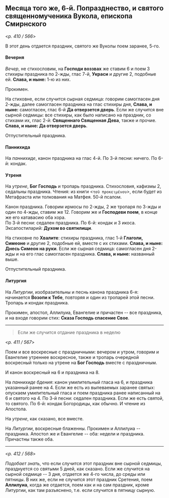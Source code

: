
## Месяца того же, 6-й. Попразднество, и святого священномученика Вукола, епископа Смирнского  

<*p. 410 / 566*>

В этот день отдается праздник, святого же Вуколы поем заранее, 5-го.  

#### Вечерня

*Вечер*, не стихословим, на **Господи воззвах** же ставим 6 и поем 3 стихиры праздника по 2-жды, 
глас 7-й, **Украси** и другие 2, подобные ей. **Слава, и ныне:** 1-ю из них.  

Прокимен. 

На стиховне, если случится сырная седмица: говорим самогласен дня 2-жды, далее самогласен праздника 
на глас стихиры дня, **Слава, и ныне:** самогласен, глас 6-й **Да отверзется дверь**. 
Если же случится вне сырной седмицы: все стихиры, как было написано на праздник, со стихами их, 
глас 2-й: **Священнаго Священная Дева**, также и прочие. **Слава, и ныне: Да отверзется дверь**.  

Отпустительный праздника. 

#### Паннихида

На *паннихиде*, канон праздника на глас 4-й. 
По 3-й песни: ничего. 
По 6-й: кондак. 

#### Утреня

На *утрене*, **Бог Господь** и тропарь праздника. Стихословия, кафизмы 2, седальны праздника. 
Чтения: из книги <`τοῦ προκειμένου`>, если будет из Метафраста или толкования на Матфея. 
50-й псалом. 

Канон праздника. Говорим ирмосы по 2-жды, 2 же тропаря по 3-жды и один по 4-жды, ставим же 12. 
Говорим же и **Господеви поем**, в конце же его катавасию оба хора.   
По 3-й песни: седален праздника. 
По 6-й: кондак и 3 икоса. 
Эксапостиларий: **Духом во святилищи**. 

На стиховне по **Хвалите**: стихиры праздника, глас 1-й **Глаголи, Симеоне** и другие 2, подобные ей, 
вместе с их стихами. **Слава, и ныне: Днесь Симеон на руки**. Если же сырная седмица: самогласен дня 
2-жды и на его глас самогласен праздника. **Слава, и ныне:** названный выше.  

Отпустительный праздника. 

#### Литургия

На *Литургии*, изобразительны и песнь канона праздника 6-я: начинается **Возопи к Тебе**, повторяя и 
один из тропарей этой песни. Тропарь и кондак праздника.

Прокимен, апостол, Аллилуиа, Евангелие и причастен -- все праздника, и на входе говорим стих: 
**Сказа Господь спасение Свое**. 

--- 

> Если же случится отдание праздника в неделю

<*p. 411 / 567*>

Поем и все воскресные с праздничными: вечером и утром, говорим и Евангелие утреннее воскресное, также 
и тропарь очередной воскресный только на утрене на **Бог Господь** вместе с праздничным. 

И канон воскресный на 6 и праздника на 8. 

На *паннихиде бдения*: канон умилительный гласа на 6, и праздника указанный ранее на 4. 
Если же есть из выпеваемых заранее святых: опускаем умилительный гласа и поем праздника ранее написанный 
на 6 и святого на 4. 
По 3-й песни: седален праздника. Если же есть святой, то святого. 
По 6-й: кондак Богородицы, как обычно. 
И чтение из Апостола. 

На *утрене*, как сказано, все вместе. 

На *Литургии*, воскресные блаженны. Прокимен и Аллилуиа -- праздника. Апостол же и Евангелие -- оба: 
недели и праздника. Причастны также оба. 

--- 

<*p. 412 / 568*>

*Подобает знать*, что если случится этот праздник вне сырной седмицы, празднуется со святыми 5 дней, как 
сказано. Если же случится на сырной седмице -- 3 дня, отдается же 4-го числа, до среды или пятницы. В них 
же, если не случится этот праздник Сретения, поем **Аллилуиа**, когда же отдается, поем как и на 
сам праздник, кроме Литургии, как там разъяснено, т.е. если случится в пятницу сырную. 
